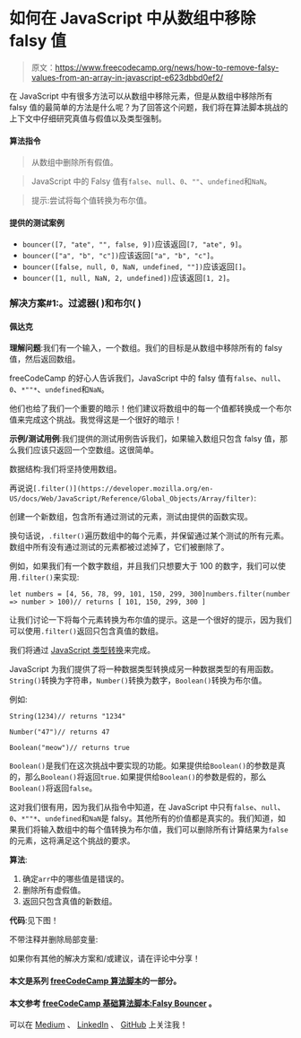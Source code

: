 # 如何在 JavaScript 中从数组中移除 falsy 值

> 原文：<https://www.freecodecamp.org/news/how-to-remove-falsy-values-from-an-array-in-javascript-e623dbbd0ef2/>

在 JavaScript 中有很多方法可以从数组中移除元素，但是从数组中移除所有 falsy 值的最简单的方法是什么呢？为了回答这个问题，我们将在算法脚本挑战的上下文中仔细研究真值与假值以及类型强制。

#### 算法指令

> 从数组中删除所有假值。

> JavaScript 中的 Falsy 值有`false`、`null`、`0`、`""`、`undefined`和`NaN`。

> 提示:尝试将每个值转换为布尔值。

#### 提供的测试案例

*   `bouncer([7, "ate", "", false, 9])`应该返回`[7, "ate", 9]`。
*   `bouncer(["a", "b", "c"])`应该返回`["a", "b", "c"]`。
*   `bouncer([false, null, 0, NaN, undefined, ""])`应该返回`[]`。
*   `bouncer([1, null, NaN, 2, undefined])`应该返回`[1, 2]`。

### 解决方案#1:。过滤器( )和布尔( )

#### 佩达克

**理解问题**:我们有一个输入，一个数组。我们的目标是从数组中移除所有的 falsy 值，然后返回数组。

freeCodeCamp 的好心人告诉我们，JavaScript 中的 falsy 值有`false`、`null`、`0`、`*""*`、`undefined`和`NaN`。

他们也给了我们一个重要的暗示！他们建议将数组中的每一个值都转换成一个布尔值来完成这个挑战。我觉得这是一个很好的暗示！

**示例/测试用例**:我们提供的测试用例告诉我们，如果输入数组只包含 falsy 值，那么我们应该只返回一个空数组。这很简单。

数据结构:我们将坚持使用数组。

再说说`[.filter()](https://developer.mozilla.org/en-US/docs/Web/JavaScript/Reference/Global_Objects/Array/filter)`:

创建一个新数组，包含所有通过测试的元素，测试由提供的函数实现。

换句话说，`.filter()`遍历数组中的每个元素，并保留通过某个测试的所有元素。数组中所有没有通过测试的元素都被过滤掉了，它们被删除了。

例如，如果我们有一个数字数组，并且我们只想要大于 100 的数字，我们可以使用`.filter()`来实现:

```
let numbers = [4, 56, 78, 99, 101, 150, 299, 300]numbers.filter(number => number > 100)// returns [ 101, 150, 299, 300 ]
```

让我们讨论一下将每个元素转换为布尔值的提示。这是一个很好的提示，因为我们可以使用`.filter()`返回只包含真值的数组。

我们将通过 [JavaScript 类型转换](https://www.w3schools.com/js/js_type_conversion.asp)来完成。

JavaScript 为我们提供了将一种数据类型转换成另一种数据类型的有用函数。`String()`转换为字符串，`Number()`转换为数字，`Boolean()`转换为布尔值。

例如:

```
String(1234)// returns "1234"
```

```
Number("47")// returns 47
```

```
Boolean("meow")// returns true
```

`Boolean()`是我们在这次挑战中要实现的功能。如果提供给`Boolean()`的参数是真的，那么`Boolean()`将返回`true.`如果提供给`Boolean()`的参数是假的，那么`Boolean()`将返回`false`。

这对我们很有用，因为我们从指令中知道，在 JavaScript 中只有`false`、`null`、`0`、`*""*`、`undefined`和`NaN`是 falsy。其他所有的价值都是真实的。我们知道，如果我们将输入数组中的每个值转换为布尔值，我们可以删除所有计算结果为`false`的元素，这将满足这个挑战的要求。

**算法**:

1.  确定`arr`中的哪些值是错误的。
2.  删除所有虚假值。
3.  返回只包含真值的新数组。

**代码**:见下图！

不带注释并删除局部变量:

如果你有其他的解决方案和/或建议，请在评论中分享！

#### 本文是系列 [freeCodeCamp 算法脚本](https://medium.com/@DylanAttal/freecodecamp-algorithm-scripting-b96227b7f837)的一部分。

#### 本文参考 [freeCodeCamp 基础算法脚本:Falsy Bouncer](https://learn.freecodecamp.org/javascript-algorithms-and-data-structures/basic-algorithm-scripting/falsy-bouncer) 。

可以在 [Medium](https://medium.com/@DylanAttal) 、 [LinkedIn](https://www.linkedin.com/in/dylanattal/) 、 [GitHub](https://github.com/DylanAttal) 上关注我！